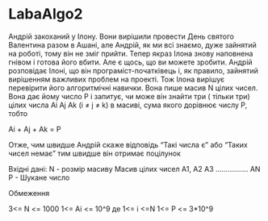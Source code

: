 # LabaAlgo2
Андрій закоханий у Ілону. Вони вирішили провести День святого Валентина разом в
Ашані, але Андрій, як ми всі знаємо, дуже зайнятий на роботі, тому він не зміг прийти.
Тепер якраз Ілона знову наповнена гнівом і готова його вбити. Але є щось, що ви можете
зробити.
Андрій розповідає Ілоні, що він програміст-початківець і, як правило, зайнятий вирішенням
важливих проблем на проекті. Тож Ілона вирішує перевірити його алгоритмічні навички.
Вона пише масив N цілих чисел. Вона дає йому число P і запитує, чи може він знайти три (
тільки три) цілих числа Ai Aj Ak (i ≠ j ≠ k) в масиві, сума якого дорівнює числу P, тобто

Ai + Aj + Ak = P

Отже, чим швидше Андрій скаже відповідь “Такі числа є” або “Таких чисел немає” тим
швидше він отримає поцілунок

Вхідні дані:
N - розмір масиву
Масив цілих чисел A1, A2 A3 ……………. AN
Р - Шукане число

Обмеження

3<= N <= 1000
1<= Ai <= 10^9 де 1<= i <=N
1<= P <= 3*10^9
